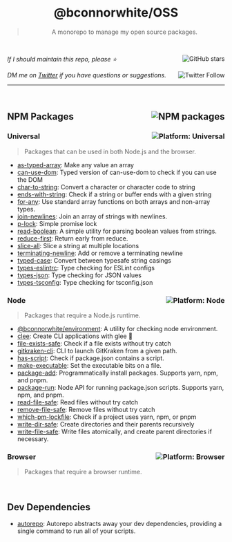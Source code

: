 <!--BEGIN HEADER-->
<div id="top" align="center">
  <h1>@bconnorwhite/OSS</h1>
</div>

<blockquote align="center">A monorepo to manage my open source packages.</blockquote>

<br />

_If I should maintain this repo, please ⭐️_
<a href="https://github.com/bconnorwhite/OSS">
  <img align="right" alt="GitHub stars" src="https://img.shields.io/github/stars/bconnorwhite/OSS?label=%E2%AD%90%EF%B8%8F&style=social">
</a>


_DM me on [Twitter](https://twitter.com/bconnorwhite) if you have questions or suggestions._
<a href="https://twitter.com/bconnorwhite">
  <img align="right" alt="Twitter Follow" src="https://img.shields.io/twitter/url?label=%40bconnorwhite&style=social&url=https%3A%2F%2Ftwitter.com%2Fbconnorwhite">
</a>

---
<!--END HEADER-->

<br />

<h2 id="packages"><a href="https://www.npmjs.com/~bconnorwhite"><img align="right" alt="NPM packages" src="https://img.shields.io/badge/NPM%20Packages-91-%23CB3837"></a>NPM Packages</h2>

<h3>Universal<img alt="Platform: Universal" src="https://img.shields.io/badge/Universal-%233178C6?logo=javascript&logoColor=white" align="right" /></h3>

> Packages that can be used in both Node.js and the browser.

- [as-typed-array](https://github.com/bconnorwhite/as-typed-array): Make any value an array
- [can-use-dom](https://github.com/bconnorwhite/can-use-dom): Typed version of can-use-dom to check if you can use the DOM
- [char-to-string](https://github.com/bconnorwhite/char-to-string): Convert a character or character code to string
- [ends-with-string](https://github.com/bconnorwhite/ends-with-string): Check if a string or buffer ends with a given string
- [for-any](https://github.com/bconnorwhite/for-any): Use standard array functions on both arrays and non-array types.
- [join-newlines](https://github.com/bconnorwhite/join-newlines): Join an array of strings with newlines.
- [p-lock](https://github.com/bconnorwhite/p-lock): Simple promise lock
- [read-boolean](https://github.com/bconnorwhite/read-boolean): A simple utility for parsing boolean values from strings.
- [reduce-first](https://github.com/bconnorwhite/reduce-first): Return early from reduce.
- [slice-all](https://github.com/bconnorwhite/slice-all): Slice a string at multiple locations
- [terminating-newline](https://github.com/bconnorwhite/terminating-newline): Add or remove a terminating newline
- [typed-case](https://github.com/bconnorwhite/typed-case): Convert between typesafe string casings
- [types-eslintrc](https://github.com/bconnorwhite/eslintrc): Type checking for ESLint configs
- [types-json](https://github.com/bconnorwhite/types-json): Type checking for JSON values
- [types-tsconfig](https://github.com/bconnorwhite/types-tsconfig): Type checking for tsconfig.json

<h3>Node<img alt="Platform: Node" src="https://img.shields.io/badge/Node-%23339933?logo=node.js&logoColor=white" align="right" /></h3>

> Packages that require a Node.js runtime.

- [@bconnorwhite/environment](https://github.com/bconnorwhite/environment): A utility for checking node environment.
- [clee](https://github.com/bconnorwhite/clee): Create CLI applications with glee 🎉
- [file-exists-safe](https://github.com/bconnorwhite/file-exists-safe): Check if a file exists without try catch
- [gitkraken-cli](https://github.com/bconnorwhite/gitkraken-cli): CLI to launch GitKraken from a given path.
- [has-script](https://github.com/bconnorwhite/has-script): Check if package.json contains a script.
- [make-executable](https://github.com/bconnorwhite/make-executable): Set the executable bits on a file.
- [package-add](https://github.com/bconnorwhite/package-add): Programmatically install packages. Supports yarn, npm, and pnpm.
- [package-run](https://github.com/bconnorwhite/package-run): Node API for running package.json scripts. Supports yarn, npm, and pnpm.
- [read-file-safe](https://github.com/bconnorwhite/read-file-safe): Read files without try catch
- [remove-file-safe](https://github.com/bconnorwhite/remove-file-safe): Remove files without try catch
- [which-pm-lockfile](https://github.com/bconnorwhite/which-pm-lockfile): Check if a project uses yarn, npm, or pnpm
- [write-dir-safe](https://github.com/bconnorwhite/write-dir-safe): Create directories and their parents recursively
- [write-file-safe](https://github.com/bconnorwhite/write-file-safe): Write files atomically, and create parent directories if necessary.

<h3>Browser<img alt="Platform: Browser" src="https://img.shields.io/badge/Browser-%23E34F26?logo=html5&logoColor=white" align="right" /></h3>

> Packages that require a browser runtime.

<!--BEGIN FOOTER-->

<br />

<h2>Dev Dependencies</h2>

- [autorepo](https://www.npmjs.com/package/autorepo): Autorepo abstracts away your dev dependencies, providing a single command to run all of your scripts.

<!--END FOOTER-->
